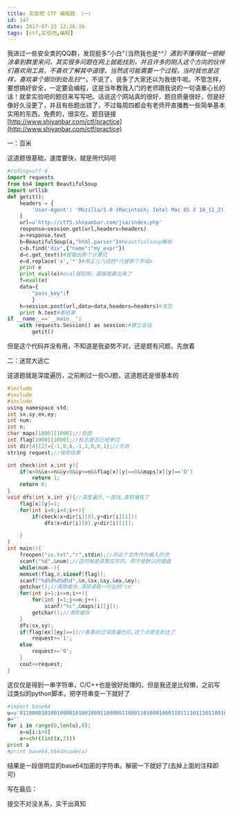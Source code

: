 ```yaml
---
title: 实验吧 CTF 编程题 （一）
id: 147
date: 2017-07-23 12:26:16
tags: [ctf,实验吧,编程]	
---
```


我进过一些安全类的QQ群，发现挺多”小白“（当然我也是^_^）遇到不懂得就一顿糊涂拿到群里来问，其实很多问题在网上就能找到，并且许多的刚入这个方向的伙伴们喜欢用工具，不喜欢了解其中道理，当然这可能需要一个过程，当时我也是这样，喜欢拿个御剑到处乱扫^_^。不说了，说多了大家还以为我很牛呢。不管怎样，要想搞好安全，一定要会编程，这是当年教我入门的老师跟我说的一句语重心长的话！就拿实验吧的题目来写写吧。话说这个网站真的很好，题目质量很好，但是好像好久没更了，并且有些题出错了，不过每周四都会有老师开直播教一些简单基本实用的东西，免费的，很实在。题目链接[http://www.shiyanbar.com/ctf/practice](http://www.shiyanbar.com/ctf/practice)

一：百米

这道题很基础，速度要快，就是用代码呗
```python
#coding=utf-8
import requests
from bs4 import BeautifulSoup 
import urllib
def getit():
	headers = {
		'User-Agent': 'Mozilla/5.0 (Macintosh; Intel Mac OS X 10_11_2) AppleWebKit/537.36 (KHTML, like Gecko) Chrome/47.0.2526.80 Safari/537.36'
	}
	url=u'http://ctf5.shiyanbar.com/jia/index.php'
	response=session.get(url,headers=headers)
	a=response.text
	b=BeautifulSoup(a,"html.parser")#beautfiulsoup解析
	c=b.find("div",{"name":"my_expr"})
	d=c.get_text()#提取出那个计算式
	e=d.replace('x','*')#用正儿八经的*代替那个字母x
	print e
	print eval(e)#eval很好用，直接就算出来了
	f=eval(e)
	data={
		"pass_key":f
		}
	h=session.post(url,data=data,headers=headers)#发包
	print h.text#看结果
if __name__=='__main__':
	with requests.Session() as session:#建立会话
		getit()
```

<!-- more -->

但是这个代码并没有用，不知道是我姿势不对，还是题有问题，先放着

二：迷宫大逃亡

这道题就是深度遍历，之前刷过一些OJ题，这道题还是很基本的
```c
#include 
#include 
#include 
using namespace std;
int sx,sy,ex,ey;
int num;
int n;
char maps[1000][1000];//存图
int flag[1000][1000];//标志是否已经来过
int dir[4][2]={-1,0,0,-1,1,0,0,1};//方向
string request;//保存结果

int check(int x,int y){
	if(x>0&&x<=n&&y>0&&y<=n&&flag[x][y]==0&&maps[x][y]=='O')
		return 1;
	return 0;
}
void dfs(int x,int y){//深度遍历,一直找,直到堵死了
	flag[x][y]=1;
	for(int i=0;i<4;i++){
		if(check(x+dir[i][0],y+dir[i][1]))
			dfs(x+dir[i][0],y+dir[i][1]);

	}
}
int main(){
	freopen("in.txt","r",stdin);//将这个文件作为输入的流
	scanf("%d",&num);//这时候是读取文件的，而不是默认的键盘
	while(num--){
	memset(flag,0,sizeof(flag));
	scanf("%d%d%d%d%d",&n,&sx,&sy,&ex,&ey);
	getchar();//清除缓存,清除读取一行后的'\n'
	for(int i=1;i<=n;i++){
		for(int j=1;j<=n;j++)
			scanf("%c",&maps[i][j]);
		getchar();//清除缓存
	}
	dfs(sx,sy);
	if(flag[ex][ey]==1)//看看经过深度遍历后,这个点是否到达了
		request+='1';
	else
		request+='0';
	}
	cout<<request;
}
```
这仅仅是得到一串字符串，C/C++也是很好处理的，但是我还是比较懒，之前写过类似的python脚本，把字符串变一下就好了 

```python
#import base64
u=u'011000010100100001010010001100000110001101000100011011110111011001001100001100110110010000110011011001000111100100110101011110100110000101000111011011000011010101011001010101110011010101101001010110010101100001001001011101010101100100110010001110010111010001001100001100100100111000110000010110100110100100111000011110000100111101000100010010010011000001010010011011010111100001101000010110100011000001101100011110100101100101010110010101100101001101010100010000010011110100111101'
a=''
for i in range(0,len(u),8):
	x=u[i:i+8]
	a+=chr((int(x,2)))
print a
#print base64.b64decode(a)
```

结果是一段很明显的base64加密的字符串。解密一下就好了(去掉上面的注释即可)

写在最后：

提交不对没关系，实干出真知